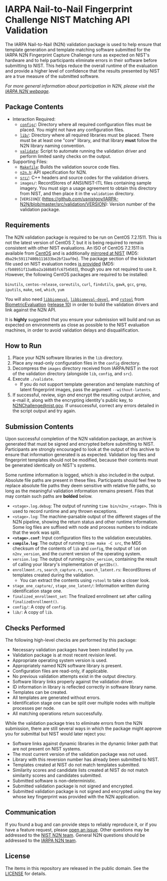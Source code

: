 IARPA Nail-to-Nail Fingerprint Challenge NIST Matching API Validation
=====================================================================

The IARPA Nail-to-Nail (N2N) validation package is used to help ensure that
template generation and template matching software submitted for the IARPA N2N
Fingerprint Capture Challenge runs as expected on NIST's hardware and to help
participants eliminate errors in their software before submitting to NIST. This
helps reduce the overall runtime of the evaluation and provide a higher level of
confidence that the results presented by NIST are a true measure of the
submitted software.

*For more general information about participation in N2N, please
visit the [IARPA N2N webpage](
https://www.iarpa.gov/challenges/n2n/n2n.html).*

Package Contents
----------------

 * Interaction Required:
     * [`config/`](
       https://github.com/usnistgov/IARPA-N2N/tree/master/src/validation/config):
       Directory where all required configuration files must be placed. You
       might not have any configuration files.
     * [`lib/`](
       https://github.com/usnistgov/IARPA-N2N/tree/master/src/validation/lib):
       Directory where all required libraries must be placed. There must
       be at least one "core" library, and that library **must** follow the
       N2N library naming convention.
     * [`validate`](
       https://github.com/usnistgov/IARPA-N2N/tree/master/src/validation/validate):
       Script to automate running the validation driver and perform limited
       sanity checks on the output.
 * Supporting Files:
     * [`Makefile`](
       https://github.com/usnistgov/IARPA-N2N/tree/master/src/validation/src/Makefile):
       Builds the validation source code files.
     * [`n2n.h`](
       https://github.com/usnistgov/IARPA-N2N/tree/master/src/include/n2n.h):
       API specification for N2N.
     * [`src/`](
       https://github.com/usnistgov/IARPA-N2N/tree/master/src/validation/src/):
       C++ headers and source codes for the validation drivers.
     * `images/`:
       RecordStores of ANSI/NIST-ITL files containing sample imagery. You must
       sign a usage agreement to obtain this directory from NIST, and then place
       it in the `validation` directory.
     * [`VERSION`](
       (https://github.com/usnistgov/IARPA-N2N/blob/master/src/validation/VERSION):
       Version number of the validation package.

Requirements
------------

The N2N validation package is required to be run on CentOS 7.2.1511. This is not
the latest version of CentOS 7, but it is being required to remain consistent
with other NIST evaluations. An ISO of CentOS 7.2.1511 is available from
[CentOS](http://isoredirect.centos.org/centos/7/isos/x86_64/CentOS-7-x86_64-Everything-1511.iso)
and is additionally
[mirrored at NIST](http://nigos.nist.gov:8080/evaluations/CentOS-7-x86_64-Everything-1511.iso)
(MD5: `dba29c59117400b111633be2bf2aaf0e`). The package section of the kickstart
file used on NIST evaluation nodes [is
provided](http://nigos.nist.gov:8080/evaluations/minexiii/packagelist.txt) (MD5:
`cfb08951f13a8ba2a168b85fc6754503`), though you are not required to use it.
However, the following CentOS packages are required to be installed:

`binutils`, `centos-release`, `coreutils`, `curl`, `findutils`, `gawk`, `gcc`,
`grep`, `iputils`, `make`, `sed`, `which`, `yum`

You will also need
[`libbiomeval`](
https://github.com/usnistgov/BiometricEvaluation/releases/download/v10.0/libbiomeval-10.0-2.x86_64.rpm),
[`libbiomeval-devel`](
https://github.com/usnistgov/BiometricEvaluation/releases/download/v10.0/libbiomeval-devel-10.0-2.noarch.rpm),
and  [`rstool`](
https://github.com/usnistgov/BiometricEvaluation/releases/download/v10.0/rstool-2.1-2.x86_64.rpm) from
[BiometricEvaluation](https://github.com/usnistgov/BiometricEvaluation/)
([release 10](
https://github.com/usnistgov/BiometricEvaluation/releases/tag/v10.0)) in order
to build the validation drivers and link against the N2N
API.

It is **highly** suggested that you ensure your submission will build and run as
expected on environments as close as possible to the NIST evaluation machines,
in order to avoid validation delays and disqualification.

How to Run
----------

 1. Place your N2N software libraries in the `lib` directory.
 2. Place any read-only configuration files in the `config` directory.
 3. Decompress the `images` directory received from IARPA/NIST in the root of
    the validation directory (alongside `lib`, `config`, and `src`).
 4. Execute `./validate`.
     * If you do not support template generation and template matching of latent
      fingerprint images, pass the argument `--without-latents`.
 5. If successful, review, sign *and* encrypt the resulting output archive, and
    e-mail it, along with the encrypting identity's public key, to
    [N2NChallenge@nist.gov](mailto:N2NChallenge@nist.gov). If unsuccessful,
    correct any errors detailed in the script output and try again.

Submission Contents
-------------------

Upon successful completion of the N2N validation package, an archive is
generated that must be signed and encrypted before submitting to NIST.
Participants are strongly encouraged to look at the output of this archive to
ensure that information generated is as expected. Validation log files and
fingerprint templates should not be modified, because their contents must be
generated identically on NIST's systems.

Some runtime information is logged, which is also included in the output.
Absolute file paths are present in these files. Participants should feel free to
replace absolute file paths they deem sensitive with relative file paths, so
long as the meaningful validation information remains present. Files that may
contain such paths are **bolded** below.

 * `<stage>.log.debug`: The output of running `time bin/n2nv_<stage>`. This is
   used to record runtime and any thrown exceptions.
 * `<stage>.log`: The machine-parsable output of the different stages of the N2N
   pipeline, showing the return status and other runtime information. Some
   log files are suffixed with node and process numbers to indicate that the
   work was split.
 * **`<stage>.conf`**: Input configuration files to the validation executables.
 * **`compile.log`**: The output of running `time make -C src`, the MD5 checksum
   of the contents of `lib` and `config`, the output of `ldd` on `n2nv_version`,
   and the current version of the operating system.
 * `version.log`: The output of running `n2nv_version`, containing the result of
   calling your library's implementation of `getIDs()`.
 * `enrollment.rs`, `search_capture.rs`, `search_latent.rs`: RecordStores of
   templates created during the validation.
     * You can extract the contents using `rstool` to take a closer look.
 * `stage_one_capture/`, `stage_one_latent/`: Information written during
    identification stage one.
 * `finalized_enrollment_set`: The finalized enrollment set after calling
   `finalizeEnrollment()`.
 * `config/`: A copy of `config`.
 * `lib/`: A copy of `lib`.

Checks Performed
----------------

The following high-level checks are performed by this package:

 * Necessary validation packages have been installed by `yum`.
 * Validation package is at most recent revision level.
 * Appropriate operating system version is used.
 * Appropriately named N2N software library is present.
 * Configuration files are read-only, if applicable.
 * No previous validation attempts exist in the output directory.
 * Software library links properly against the validation driver.
 * ID information in library is reflected correctly in software library name.
 * Templates can be created.
 * All templates are generated without errors.
 * Identification stage one can be split over multiple nodes with multiple
   processes per node.
 * All matching operations return successfully.

While the validation package tries to eliminate errors from the N2N submission,
there are still several ways in which the package might approve you for
submittal but NIST would later reject you:

 * Software links against dynamic libraries in the dynamic linker path that are
   not present on NIST systems.
 * The most current version of the validation package was not used.
 * Library with this reversion number has already been submitted to NIST.
 * Templates created at NIST do not match templates submitted.
 * Similarity scores and candidate lists created at NIST do not match similarity
   scores and candidates submitted.
 * Submitted software is non-deterministic.
 * Submitted validation package is not signed and encrypted.
 * Submitted validation package is not signed and encrypted using the key whose
   key fingerprint was provided with the N2N application.

Communication
-------------

If you found a bug and can provide steps to reliably reproduce it, or if you
have a feature request, please
[open an issue](https://github.com/usnistgov/IARPA-N2N/issues). Other
questions may be addressed to the [NIST N2N team](mailto:N2NChallenge@nist.gov).
General N2N questions should be addressed to the
[IARPA N2N team](mailto:N2NChallenge@iarpa.gov).

License
-------

The items in this repository are released in the public domain. See the
[LICENSE](https://github.com/usnistgov/IARPA-N2N/blob/master/LICENSE.md)
for details.
